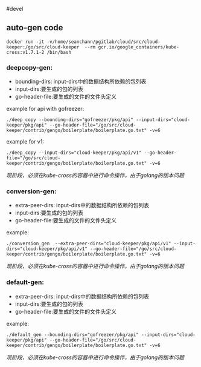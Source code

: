 #devel

## auto-gen code

```
docker run -it -v/home/seanchann/pgitlab/cloud/src/cloud-keeper:/go/src/cloud-keeper  --rm gcr.io/google_containers/kube-cross:v1.7.1-2 /bin/bash
```

### deepcopy-gen:

- bounding-dirs: input-dirs中的数据结构所依赖的包列表
- input-dirs:要生成的包的列表
- go-header-file:要生成的文件的文件头定义


example for api with gofreezer:
```
./deep_copy --bounding-dirs="gofreezer/pkg/api" --input-dirs="cloud-keeper/pkg/api" --go-header-file="/go/src/cloud-keeper/contrib/gengo/boilerplate/boilerplate.go.txt" -v=6
```

example for v1:

```
./deep_copy --input-dirs="cloud-keeper/pkg/api/v1" --go-header-file="/go/src/cloud-keeper/contrib/gengo/boilerplate/boilerplate.go.txt" -v=6
```

*现阶段，必须在kube-cross的容器中进行命令操作，由于golang的版本问题*


### conversion-gen:

- extra-peer-dirs: input-dirs中的数据结构所依赖的包列表
- input-dirs:要生成的包的列表
- go-header-file:要生成的文件的文件头定义

example:

```
./conversion_gen  --extra-peer-dirs="cloud-keeper/pkg/api/v1" --input-dirs="cloud-keeper/pkg/api/v1" --go-header-file="/go/src/cloud-keeper/contrib/gengo/boilerplate/boilerplate.go.txt" -v=6
```

*现阶段，必须在kube-cross的容器中进行命令操作，由于golang的版本问题*




### default-gen:

- extra-peer-dirs: input-dirs中的数据结构所依赖的包列表
- input-dirs:要生成的包的列表
- go-header-file:要生成的文件的文件头定义

example:

```
./default_gen --bounding-dirs="gofreezer/pkg/api" --input-dirs="cloud-keeper/pkg/api" --go-header-file="/go/src/cloud-keeper/contrib/gengo/boilerplate/boilerplate.go.txt" -v=6
```

*现阶段，必须在kube-cross的容器中进行命令操作，由于golang的版本问题*
